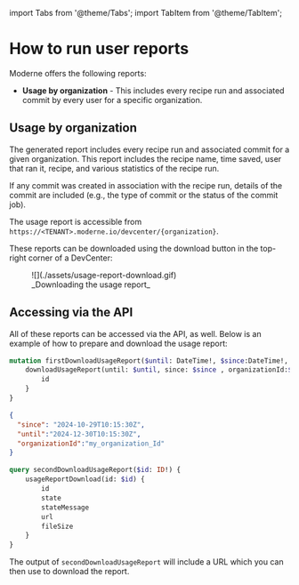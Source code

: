 import Tabs from '@theme/Tabs';
import TabItem from '@theme/TabItem';

# How to run user reports

Moderne offers the following reports:

* **Usage by organization** - This includes every recipe run and associated commit by every user for a specific organization. 

## Usage by organization

The generated report includes every recipe run and associated commit for a given organization. This report includes the recipe name, time saved, user that ran it, recipe, and various statistics of the recipe run. 

If any commit was created in association with the recipe run, details of the commit are included (e.g., the type of commit or the status of the commit job).

The usage report is accessible from `https://<TENANT>.moderne.io/devcenter/{organization}`.

These reports can be downloaded using the download button in the top-right corner of a DevCenter: 

<figure>
  ![](./assets/usage-report-download.gif)
  <figcaption>_Downloading the usage report_</figcaption>
</figure>

## Accessing via the API

All of these reports can be accessed via the API, as well. Below is an example of how to prepare and download the usage report:

<Tabs>
<TabItem value="mutation-download-report" label="Mutation download report">

```graphql
mutation firstDownloadUsageReport($until: DateTime!, $since:DateTime!, $organizationId: String) {
    downloadUsageReport(until: $until, since: $since , organizationId:$organizationId) {
        id
    }
}
```

</TabItem>

<TabItem value="query-variables" label="Query Variables">

```json
{
  "since": "2024-10-29T10:15:30Z",
  "until":"2024-12-30T10:15:30Z",
  "organizationId":"my_organization_Id"
}
```

</TabItem>
</Tabs>

```graphql
query secondDownloadUsageReport($id: ID!) {
    usageReportDownload(id: $id) {
        id
        state
        stateMessage
        url
        fileSize
    }
}
```

The output of `secondDownloadUsageReport` will include a URL which you can then use to download the report.

